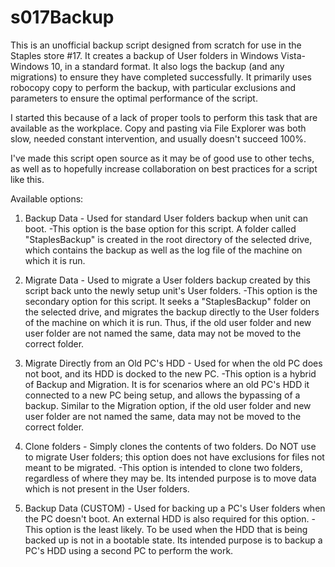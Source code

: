# s017Backup
This is an unofficial backup script designed from scratch for use in the Staples store #17. It creates a backup of User folders in Windows Vista-Windows 10, in a standard format. It also logs the backup (and any migrations) to ensure they have completed successfully. It primarily uses robocopy copy to perform the backup, with particular exclusions and parameters to ensure the optimal performance of the script.

I started this because of a lack of proper tools to perform this task that are available as the workplace. Copy and pasting via File Explorer was both slow, needed constant intervention, and usually doesn't succeed 100%.

I've made this script open source as it may be of good use to other techs, as well as to hopefully increase collaboration on best practices for a script like this.

Available options:
1. Backup Data  - Used for standard User folders backup when unit can boot.
-This option is the base option for this script. A folder called "StaplesBackup" is created in the root directory of the selected drive, which contains the backup as well as the log file of the machine on which it is run.

2. Migrate Data - Used to migrate a User folders backup created by this script back unto the newly setup unit's User folders.
-This option is the secondary option for this script. It seeks a "StaplesBackup" folder on the selected drive, and migrates the backup directly to the User folders of the machine on which it is run. Thus, if the old user folder and new user folder are not named the same, data may not be moved to the correct folder.

3. Migrate Directly from an Old PC's HDD - Used for when the old PC does not boot, and its HDD is docked to the new PC.
-This option is a hybrid of Backup and Migration. It is for scenarios where an old PC's HDD it connected to a new PC being setup, and allows the bypassing of a backup. Similar to the Migration option, if the old user folder and new user folder are not named the same, data may not be moved to the correct folder.

4. Clone folders - Simply clones the contents of two folders. Do NOT use to migrate User folders; this option does not have exclusions for files not meant to be migrated.
-This option is intended to clone two folders, regardless of where they may be. Its intended purpose is to move data which is not present in the User folders.

5. Backup Data (CUSTOM) - Used for backing up a PC's User folders when the PC doesn't boot. An external HDD is also required for this option.
-This option is the least likely. To be used when the HDD that is being backed up is not in a bootable state. Its intended purpose is to backup a PC's HDD using a second PC to perform the work.
